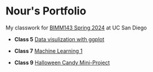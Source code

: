 # Nour's Portfolio
My classwork for [BIMM143 Spring 2024](https://bioboot.github.io/bimm143_S24/) at UC San Diego

- **Class 5** [Data visulization with ggplot](class05/class05.md)

- **Class 7** [Machine Learning 1](class07/class07.md)

- **Class 9** [Halloween Candy Mini-Project](class09/class09.md)
